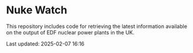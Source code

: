 # Nuke Watch

This repository includes code for retrieving the latest information available on the output of EDF nuclear power plants in the UK.

Last updated: 2025-02-07 16:16